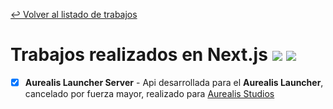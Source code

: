 [↩ Volver al listado de trabajos](https://github.com/FunkyoEnma#proyectos-realizados-y-en-proceso)

# Trabajos realizados en Next.js [![](https://img.shields.io/badge/-JavaScript-F7DF1E?logo=javascript&logoColor=white&style=flat)](Javascript.md) [![](https://img.shields.io/badge/-next.Js-000000?logo=javascript&logoColor=white&style=flat)](Next-js.md)

 - [x] **Aurealis Launcher Server** - Api desarrollada para el **Aurealis Launcher**, cancelado por fuerza mayor, realizado para [Aurealis Studios](https://github.com/AurealisStudiosLLC)